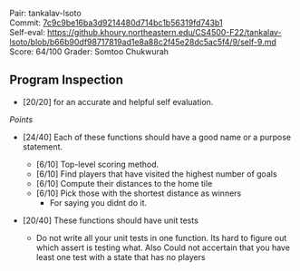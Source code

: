 Pair: tankalav-lsoto \
Commit: [7c9c9be16ba3d9214480d714bc1b56319fd743b1](https://github.khoury.northeastern.edu/CS4500-F22/tankalav-lsoto/tree/7c9c9be16ba3d9214480d714bc1b56319fd743b1) \
Self-eval: https://github.khoury.northeastern.edu/CS4500-F22/tankalav-lsoto/blob/b66b90df98717819ad1e8a88c2f45e28dc5ac5f4/9/self-9.md \
Score: 64/100
Grader: Somtoo Chukwurah

## Program Inspection

- [20/20] for an accurate and helpful self evaluation. 

_Points_

- [24/40] Each of these functions should have a good name or a purpose statement.
  - [6/10] Top-level scoring method. 
  - [6/10] Find players that have visited the highest number of goals 
  - [6/10] Compute their distances to the home tile
  - [6/10] Pick those with the shortest distance as winners
    - For saying you didnt do it.
- [20/40] These functions should have unit tests

   - Do not write all your unit tests in one function. Its hard to figure out which assert is testing what. Also Could not        accertain that you have least one test with a state that has no players
